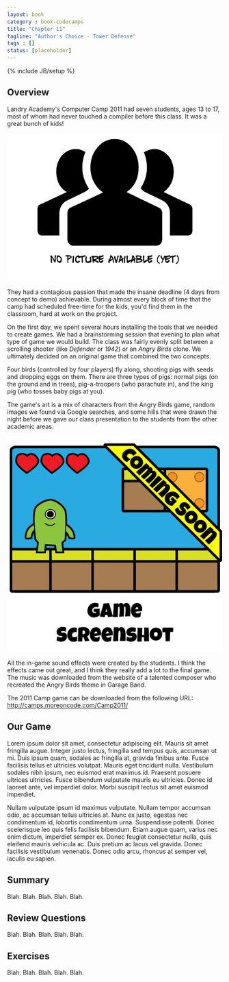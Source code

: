 ```yaml
---
layout: book
category : book-codecamps
title: "Chapter 11"
tagline: "Author's Choice - Tower Defense"
tags : []
status: [placeholder]
---
```

{% include JB/setup %}

## Overview

Landry Academy's Computer Camp 2011 had seven students, ages 13 to 17, most of whom had never touched a compiler before this class. It was a great bunch of kids!

![The 2014 Class](images/class2014students.png)

They had a contagious passion that made the insane deadline (4 days from concept to demo) achievable. During almost every block of time that the camp had scheduled free-time for the kids, you'd find them in the classroom, hard at work on the project.

On the first day, we spent several hours installing the tools that we needed to create games. We had a brainstorming session that evening to plan what type of game we would build. The class was fairly evenly split between a scrolling shooter (like _Defender_ or _1942_) or an _Angry Birds_ clone. We ultimately decided on an original game that combined the two concepts.

Four birds (controlled by four players) fly along, shooting pigs with seeds and dropping eggs on them. There are three types of pigs: normal pigs (on the ground and in trees), pig-a-troopers (who parachute in), and the king pig (who tosses baby pigs at you).

The game's art is a mix of characters from the Angry Birds game, random images we found via Google searches, and some hills that were drawn the night before we gave our class presentation to the students from the other academic areas.

![The 2014 Class' Game](images/class2014game.png)

All the in-game sound effects were created by the students. I think the effects came out great, and I think they really add a lot to the final game. The music was downloaded from the website of a talented composer who recreated the Angry Birds theme in Garage Band.

The 2011 Camp game can be downloaded from the following URL:    
http://camps.moreoncode.com/Camp2011/

## Our Game

Lorem ipsum dolor sit amet, consectetur adipiscing elit. Mauris sit amet fringilla augue. Integer justo lectus, fringilla sed tempus quis, accumsan ut mi. Duis ipsum quam, sodales ac fringilla at, gravida finibus ante. Fusce facilisis tellus et ultricies volutpat. Mauris eget tincidunt nulla. Vestibulum sodales nibh ipsum, nec euismod erat maximus id. Praesent posuere ultrices ultricies. Fusce bibendum vulputate mauris eu ultricies. Donec id laoreet ante, vel imperdiet dolor. Morbi suscipit lectus sit amet euismod imperdiet.

Nullam vulputate ipsum id maximus vulputate. Nullam tempor accumsan odio, ac accumsan tellus ultricies at. Nunc ex justo, egestas nec condimentum id, lobortis condimentum urna. Suspendisse potenti. Donec scelerisque leo quis felis facilisis bibendum. Etiam augue quam, varius nec enim dictum, imperdiet semper ex. Donec feugiat consectetur nulla, quis eleifend mauris vehicula ac. Duis pretium ac lacus vel gravida. Donec facilisis vestibulum venenatis. Donec odio arcu, rhoncus at semper vel, iaculis eu sapien.

## Summary

Blah. Blah. Blah. Blah. Blah.

## Review Questions

Blah. Blah. Blah. Blah. Blah.

## Exercises

Blah. Blah. Blah. Blah. Blah.

